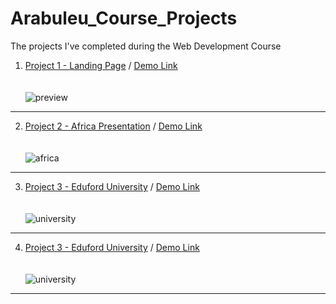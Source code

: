# Arabuleu_Course_Projects
The projects I've completed during the Web Development Course

1.  [Project 1 - Landing Page](https://github.com/hakanozdemir85/Arabuleu_Course_Projects/tree/main/proje%201_main%20page) / [Demo Link](https://htmlpreview.github.io/?https://github.com/hakanozdemir85/Arabuleu_Course_Projects/blob/main/proje%201_main%20page/index.html) <br><br><br>
![preview](https://user-images.githubusercontent.com/88559189/178055435-903df1a6-236b-4acd-8d57-0722ec771ddb.gif)
<hr>

2.  [Project 2 - Africa Presentation](https://github.com/hakanozdemir85/Arabuleu_Course_Projects/tree/main/proje%202_africa) / [Demo Link](https://htmlpreview.github.io/?https://github.com/hakanozdemir85/Arabuleu_Course_Projects/blob/main/proje%202_africa/index.html) <br><br><br>
![africa](https://user-images.githubusercontent.com/88559189/178056070-4ce1263f-c916-49b3-aa95-4c0878229f18.gif)
<hr>

3.  [Project 3 - Eduford University](https://github.com/hakanozdemir85/Arabuleu_Course_Projects/tree/main/proje%203_eduford%20university) / [Demo Link](https://htmlpreview.github.io/?https://github.com/hakanozdemir85/Arabuleu_Course_Projects/blob/main/proje%203_eduford%20university/index.html) <br><br><br>
![university](https://user-images.githubusercontent.com/88559189/178057260-36dc1438-e033-494b-b428-d941f94a5e45.gif)
<hr>

4.  [Project 3 - Eduford University](https://github.com/hakanozdemir85/Arabuleu_Course_Projects/tree/main/proje%203_eduford%20university) / [Demo Link](https://htmlpreview.github.io/?https://github.com/hakanozdemir85/Arabuleu_Course_Projects/blob/main/proje%203_eduford%20university/index.html) <br><br><br>
![university](https://user-images.githubusercontent.com/88559189/178057260-36dc1438-e033-494b-b428-d941f94a5e45.gif)
<hr>
